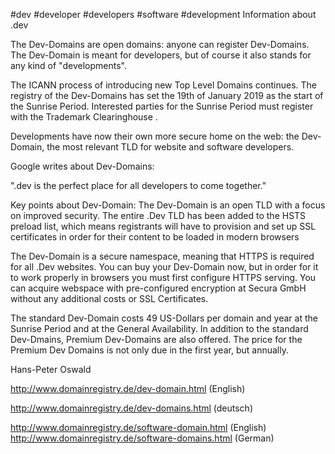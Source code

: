 #dev #developer #developers #software #development
Information about .dev

 The Dev-Domains are open domains: anyone can register Dev-Domains. The Dev-Domain is meant for developers, but of course it also stands for any kind of "developments".

The ICANN process of introducing new Top Level Domains continues. The registry of the Dev-Domains has set the 19th of January 2019 as the start of the Sunrise Period. Interested parties for the Sunrise Period must register with the Trademark Clearinghouse .

Developments have now their own more secure home on the web: the Dev-Domain, the most relevant TLD for website and software developers.

Google writes about Dev-Domains:

".dev is the perfect place for all developers to come together."

Key points about Dev-Domain:
The Dev-Domain is an open TLD with a focus on improved security. The entire .Dev TLD has been added to the HSTS preload list, which means registrants will have to provision and set up SSL certificates in order for their content to be loaded in modern browsers

The Dev-Domain is a secure namespace, meaning that HTTPS is required for all .Dev websites. You can buy your Dev-Domain now, but in order for it to work properly in browsers you must first configure HTTPS serving. You can acquire webspace with pre-configured encryption at Secura GmbH without any additional costs or SSL Certificates.

The standard Dev-Domain costs 49 US-Dollars per domain and year at the Sunrise Period and at the General Availability. In addition to the standard Dev-Dmains, Premium Dev-Domains are also offered. The price for the Premium Dev Domains is not only due in the first year, but annually.

Hans-Peter Oswald


http://www.domainregistry.de/dev-domain.html (English)

http://www.domainregistry.de/dev-domains.html (deutsch)

http://www.domainregistry.de/software-domain.html (English)
http://www.domainregistry.de/software-domains.html (German)

